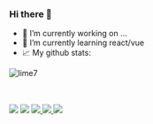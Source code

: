 ### Hi there 👋

- 🔭 I’m currently working on ...
- 🌱 I’m currently learning react/vue
- 📈 My github stats:

<p align="left"> <img src="https://github-readme-stats.vercel.app/api?username=lime7&show_icons=true&title_color=ff5a00&icon_color=ff5a00&text_color=000000&bg_color=ffffff" alt="lime7" />



<p >
  <br><br>  
  <img src="https://komarev.com/ghpvc/?username=lime7&color=000000">
  <img src="https://visitor-badge.glitch.me/badge?page_id=lime7.visitor-badge&left_color=gray&right_color=black&left_text=Visitors">
  <a href="https://badges.pufler.dev">
    <img src="https://badges.pufler.dev/repos/lime7?style=flat-square&color=black&logo=github&a=0">
  </a>
  <a href="https://badges.pufler.dev">
    <img src="https://badges.pufler.dev/gists/lime7?style=flat-square&color=black&logo=github&a=0">
  </a>
  <a href="https://badges.pufler.dev">
    <img src="https://badges.pufler.dev/commits/monthly/lime7?style=flat-square&color=black&logo=github&a=0">
  </a>
</p>
